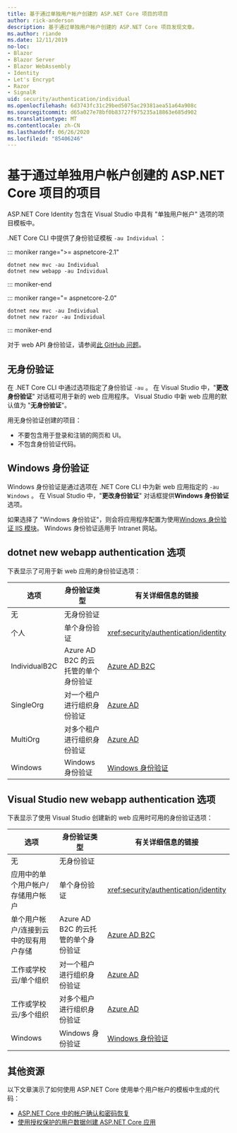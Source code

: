 ```yaml
---
title: 基于通过单独用户帐户创建的 ASP.NET Core 项目的项目
author: rick-anderson
description: 基于通过单独用户帐户创建的 ASP.NET Core 项目发现文章。
ms.author: riande
ms.date: 12/11/2019
no-loc:
- Blazor
- Blazor Server
- Blazor WebAssembly
- Identity
- Let's Encrypt
- Razor
- SignalR
uid: security/authentication/individual
ms.openlocfilehash: 6d3743fc31c29bed5075ac29381aea51a64a908c
ms.sourcegitcommit: d65a027e78bf0b83727f975235a18863e685d902
ms.translationtype: MT
ms.contentlocale: zh-CN
ms.lasthandoff: 06/26/2020
ms.locfileid: "85406246"
---
```

# <a name="articles-based-on-aspnet-core-projects-created-with-individual-user-accounts"></a>基于通过单独用户帐户创建的 ASP.NET Core 项目的项目

ASP.NET Core Identity 包含在 Visual Studio 中具有 "单独用户帐户" 选项的项目模板中。

.NET Core CLI 中提供了身份验证模板 `-au Individual` ：

::: moniker range=">= aspnetcore-2.1"

```dotnetcli
dotnet new mvc -au Individual
dotnet new webapp -au Individual
```

::: moniker-end

::: moniker range="= aspnetcore-2.0"

```dotnetcli
dotnet new mvc -au Individual
dotnet new razor -au Individual
```

::: moniker-end

对于 web API 身份验证，请参阅[此 GitHub 问题](https://github.com/dotnet/AspNetCore/issues/5833)。

<a name="no"></a>

## <a name="no-authentication"></a>无身份验证

在 .NET Core CLI 中通过选项指定了身份验证 `-au` 。 在 Visual Studio 中，"**更改身份验证**" 对话框可用于新的 web 应用程序。 Visual Studio 中新 web 应用的默认值为 "**无身份验证**"。

用无身份验证创建的项目：

* 不要包含用于登录和注销的网页和 UI。
* 不包含身份验证代码。

<a name="win"></a>

## <a name="windows-authentication"></a>Windows 身份验证

Windows 身份验证是通过选项在 .NET Core CLI 中为新 web 应用指定的 `-au Windows` 。 在 Visual Studio 中，"**更改身份验证**" 对话框提供**Windows 身份验证**选项。

如果选择了 "Windows 身份验证"，则会将应用程序配置为使用[Windows 身份验证 IIS 模块](xref:host-and-deploy/iis/modules)。 Windows 身份验证适用于 Intranet 网站。

## <a name="dotnet-new-webapp-authentication-options"></a>dotnet new webapp authentication 选项

下表显示了可用于新 web 应用的身份验证选项：

| 选项 | 身份验证类型 | 有关详细信息的链接 |
 | ----------------- | ------------ | ---------- |
| 无            |  无身份验证 | | 
| 个人      |  单个身份验证 | <xref:security/authentication/identity>
| IndividualB2C   |  Azure AD B2C 的云托管的单个身份验证 | [Azure AD B2C](/azure/active-directory-b2c/) |
| SingleOrg       |  对一个租户进行组织身份验证 | [Azure AD](/azure/active-directory/develop/quickstart-v2-aspnet-core-webapp) |
| MultiOrg        |  对多个租户进行组织身份验证 | [Azure AD](/azure/active-directory/develop/quickstart-v2-aspnet-core-webapp) |
| Windows         |  Windows 身份验证 | [Windows 身份验证](xref:security/authentication/windowsauth)

## <a name="visual-studio-new-webapp-authentication-options"></a>Visual Studio new webapp authentication 选项

下表显示了使用 Visual Studio 创建新的 web 应用时可用的身份验证选项：

| 选项 | 身份验证类型 | 有关详细信息的链接 |
 | ----------------- | ------------ | ---------- |
| 无            |  无身份验证 | | 
| 应用中的单个用户帐户/存储用户帐户 |  单个身份验证 | <xref:security/authentication/identity> |
| 单个用户帐户/连接到云中的现有用户存储 |  Azure AD B2C 的云托管的单个身份验证 | [Azure AD B2C](/azure/active-directory-b2c/) |
| 工作或学校云/单个组织  |  对一个租户进行组织身份验证 | [Azure AD](/azure/active-directory/develop/quickstart-v2-aspnet-core-webapp) |
| 工作或学校云/多个组织 |  对多个租户进行组织身份验证 | [Azure AD](/azure/active-directory/develop/quickstart-v2-aspnet-core-webapp) |
| Windows         |  Windows 身份验证 | [Windows 身份验证](xref:security/authentication/windowsauth)

## <a name="additional-resources"></a>其他资源

以下文章演示了如何使用 ASP.NET Core 使用单个用户帐户的模板中生成的代码：

* [ASP.NET Core 中的帐户确认和密码恢复](xref:security/authentication/accconfirm)
* [使用授权保护的用户数据创建 ASP.NET Core 应用](xref:security/authorization/secure-data)
